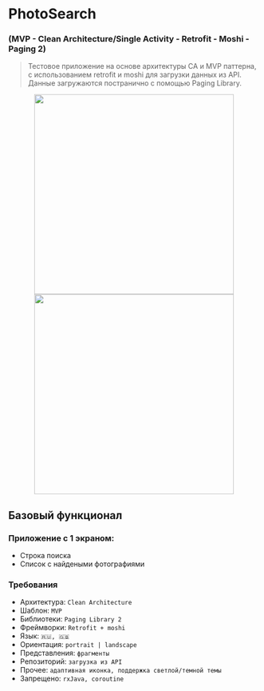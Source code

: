 # PhotoSearch 
### (MVP - Clean Architecture/Single Activity - Retrofit - Moshi - Paging 2)

> Тестовое приложение на основе архитектуры CA и MVP паттерна, с использованием retrofit и moshi для загрузки данных из API.
> Данные загружаются постранично с помощью Paging Library. 

<div style="text-align:center">
    <img src="https://user-images.githubusercontent.com/61781958/135451224-e6714a9a-5a79-4a20-9550-8684cec6ad17.png" height="400px"/>
    <img src="https://user-images.githubusercontent.com/61781958/135575719-be5613db-322a-40da-80f3-72a955be74c9.jpg" height="400px"/>
</div>

## Базовый функционал
### Приложение с 1 экраном: 
- Строка поиска
- Список с найдеными фотографиями

### Требования 
- Архитектура: `Clean Architecture` 
- Шаблон: `MVP`
- Библиотеки: `Paging Library 2`
- Фреймворки: `Retrofit + moshi`
- Язык: `🇷🇺, 🇬🇧`  
- Ориентация: `portrait | landscape`
- Представления: `фрагменты`
- Репозиторий: `загрузка из API` 
- Прочее: `адаптивная иконка, поддержка светлой/темной темы` 
- Запрещено: `rxJava, coroutine`

